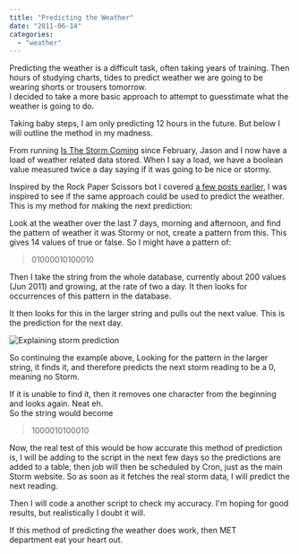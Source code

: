 ```yaml
---
title: "Predicting the Weather"
date: "2011-06-14"
categories: 
  - "weather"
---
```


Predicting the weather is a difficult task, often taking years of training. Then hours of studying charts, tides to predict weather we are going to be wearing shorts or trousers tomorrow.  
I decided to take a more basic approach to attempt to guesstimate what the weather is going to do.

Taking baby steps, I am only predicting 12 hours in the future. But below I will outline the method in my madness.  
  
From running [Is The Storm Coming](http://www.isthestormcoming.com) since February, Jason and I now have a load of weather related data stored. When I say a load, we have a boolean value measured twice a day saying if it was going to be nice or stormy.

Inspired by the Rock Paper Scissors bot I covered [a few posts earlier](http://snappeh.com/blog/rock-paper-scissors-bot/), I was inspired to see if the same approach could be used to predict the weather.  
This is my method for making the next prediction:

Look at the weather over the last 7 days, morning and afternoon, and find the pattern of weather it was Stormy or not, create a pattern from this. This gives 14 values of true or false. So I might have a pattern of:

> 01000010100010

Then I take the string from the whole database, currently about 200 values (Jun 2011) and growing, at the rate of two a day. It then looks for occurrences of this pattern in the database.

It then looks for this in the larger string and pulls out the next value. This is the prediction for the next day.

![Explaining storm prediction](/images/patterndemo.png "Pattern Demo")

So continuing the example above, Looking for the pattern in the larger string, it finds it, and therefore predicts the next storm reading to be a 0, meaning no Storm.

If it is unable to find it, then it removes one character from the beginning and looks again. Neat eh.  
So the string would become

> 1000010100010

Now, the real test of this would be how accurate this method of prediction is, I will be adding to the script in the next few days so the predictions are added to a table, then job will then be scheduled by Cron, just as the main Storm website. So as soon as it fetches the real storm data, I will predict the next reading.

Then I will code a another script to check my accuracy. I'm hoping for good results, but realistically I doubt it will.

If this method of predicting the weather does work, then MET department eat your heart out.
